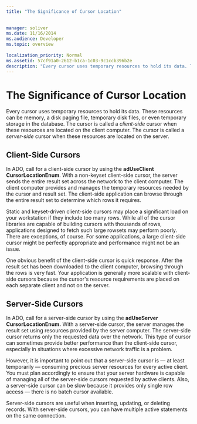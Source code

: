 ```yaml
---
title: "The Significance of Cursor Location"
 
 
manager: soliver
ms.date: 11/16/2014
ms.audience: Developer
ms.topic: overview
  
localization_priority: Normal
ms.assetid: 57cf91a0-2612-b1ca-1c03-9c1ccb396b2e
description: "Every cursor uses temporary resources to hold its data. These resources can be memory, a disk paging file, temporary disk files, or even temporary storage in the database. The cursor is called a client-side cursor when these resources are located on the client computer. The cursor is called a server-side cursor when these resources are located on the server."
---
```


# The Significance of Cursor Location

Every cursor uses temporary resources to hold its data. These resources can be memory, a disk paging file, temporary disk files, or even temporary storage in the database. The cursor is called a  *client-side*  cursor when these resources are located on the client computer. The cursor is called a  *server-side*  cursor when these resources are located on the server. 
  
## Client-Side Cursors

In ADO, call for a client-side cursor by using the **adUseClient** **CursorLocationEnum**. With a non-keyset client-side cursor, the server sends the entire result set across the network to the client computer. The client computer provides and manages the temporary resources needed by the cursor and result set. The client-side application can browse through the entire result set to determine which rows it requires. 
  
Static and keyset-driven client-side cursors may place a significant load on your workstation if they include too many rows. While all of the cursor libraries are capable of building cursors with thousands of rows, applications designed to fetch such large rowsets may perform poorly. There are exceptions, of course. For some applications, a large client-side cursor might be perfectly appropriate and performance might not be an issue.
  
One obvious benefit of the client-side cursor is quick response. After the result set has been downloaded to the client computer, browsing through the rows is very fast. Your application is generally more scalable with client-side cursors because the cursor's resource requirements are placed on each separate client and not on the server.
  
## Server-Side Cursors

In ADO, call for a server-side cursor by using the **adUseServer** **CursorLocationEnum.** With a server-side cursor, the server manages the result set using resources provided by the server computer. The server-side cursor returns only the requested data over the network. This type of cursor can sometimes provide better performance than the client-side cursor, especially in situations where excessive network traffic is a problem. 
  
However, it is important to point out that a server-side cursor is — at least temporarily — consuming precious server resources for every active client. You must plan accordingly to ensure that your server hardware is capable of managing all of the server-side cursors requested by active clients. Also, a server-side cursor can be slow because it provides only single row access — there is no batch cursor available.
  
Server-side cursors are useful when inserting, updating, or deleting records. With server-side cursors, you can have multiple active statements on the same connection.
  

